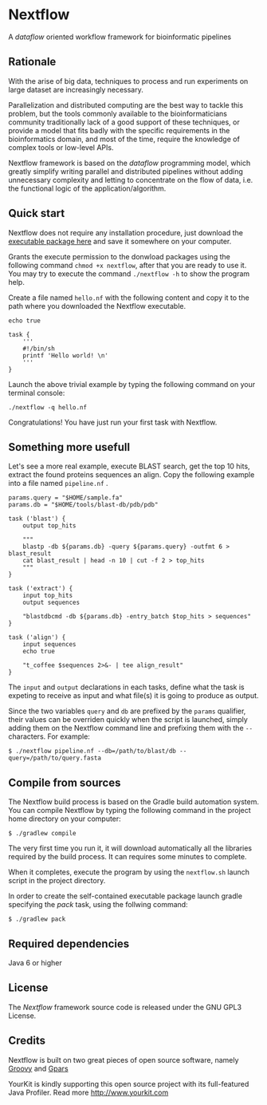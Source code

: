 Nextflow
========

A *dataflow* oriented workflow framework for bioinformatic pipelines

Rationale
---------

With the arise of big data, techniques to process and run experiments on large dataset are increasingly necessary.

Parallelization and distributed computing are the best way to tackle this problem, but the tools commonly available
to the bioinformaticians community traditionally lack of a good support of these techniques, or provide a model that fits
badly with the specific requirements in the bioinformatics domain, and most of the time, require the knowledge
of complex tools or low-level APIs.

Nextflow framework is based on the *dataflow* programming model, which greatly simplify writing parallel and distributed pipelines
without adding unnecessary complexity and letting to concentrate on the flow of data, i.e. the functional logic of the application/algorithm.



Quick start
-----------

Nextflow does not require any installation procedure, just download the <a href="http://dl.dropbox.com/u/376524/nextflow/nextflow">executable package here</a> and
save it somewhere on your computer.

Grants the execute permission to the donwload packages using the following command `chmod +x nextflow`, after that you are ready to use it.
You may try to execute the command `./nextflow -h` to show the program help.

Create a file named `hello.nf` with the following content and copy it
to the path where you downloaded the Nextflow executable.

    echo true

    task {
        '''
        #!/bin/sh
        printf 'Hello world! \n'
        '''
    }



Launch the above trivial example by typing the following command on your terminal console:

    ./nextflow -q hello.nf


Congratulations! You have just run your first task with Nextflow.


Something more usefull
----------------------

Let's see a more real example, execute BLAST search, get the top 10 hits, extract the found proteins sequences an align.
Copy the following example into a file named `pipeline.nf` .


    params.query = "$HOME/sample.fa"
    params.db = "$HOME/tools/blast-db/pdb/pdb"

    task ('blast') {
        output top_hits

        """
        blastp -db ${params.db} -query ${params.query} -outfmt 6 > blast_result
        cat blast_result | head -n 10 | cut -f 2 > top_hits
        """
    }

    task ('extract') {
        input top_hits
        output sequences

        "blastdbcmd -db ${params.db} -entry_batch $top_hits > sequences"
    }

    task ('align') {
        input sequences
        echo true

        "t_coffee $sequences 2>&- | tee align_result"
    }


The `input` and `output` declarations in each tasks, define what the task is expeting to receive as input and what file(s)
it is going to produce as output.

Since the two variables `query` and `db` are prefixed by the `params` qualifier, their values can be overriden quickly
when the script is launched, simply adding them on the Nextflow command line and prefixing them with the `--` characters.
For example:

    $ ./nextflow pipeline.nf --db=/path/to/blast/db --query=/path/to/query.fasta




Compile from sources
--------------------

The Nextflow build process is based on the Gradle build automation system. You can compile Nextflow by typing the
following command in the project home directory on your computer:

    $ ./gradlew compile

The very first time you run it, it will download automatically all the libraries required by the build process. It can requires
some minutes to complete.

When it completes, execute the program by using the `nextflow.sh` launch script in the project directory.

In order to create the self-contained executable package launch gradle specifying the *pack* task, using the follwing command:

    $ ./gradlew pack


Required dependencies
---------------------

Java 6 or higher


License
-------

The *Nextflow* framework source code is released under the GNU GPL3 License.


Credits
-------

Nextflow is built on two great pieces of open source software, namely <a href='http://groovy.codehaus.org' target='_blank'>Groovy</a>
and <a href='http://www.gpars.org/' target='_blank'>Gpars</a>

YourKit is kindly supporting this open source project with its full-featured Java Profiler.
Read more http://www.yourkit.com



